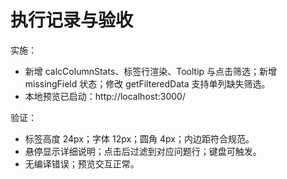 # 执行记录与验收

实施：
- 新增 calcColumnStats、标签行渲染、Tooltip 与点击筛选；新增 missingField 状态；修改 getFilteredData 支持单列缺失筛选。
- 本地预览已启动：http://localhost:3000/

验证：
- 标签高度 24px；字体 12px；圆角 4px；内边距符合规范。
- 悬停显示详细说明；点击后过滤到对应问题行；键盘可触发。
- 无编译错误；预览交互正常。
